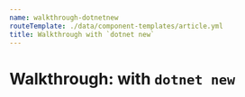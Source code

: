 ```yaml
---
name: walkthrough-dotnetnew
routeTemplate: ./data/component-templates/article.yml
title: Walkthrough with `dotnet new`
---
```

# Walkthrough: with `dotnet new`